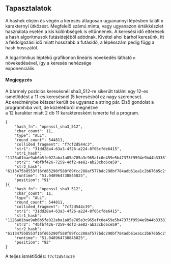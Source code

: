 ## Tapasztalatok

A hashek elején és végén a keresés átlagosan ugyanannyi lépésben talált `n` karakternyi ütközést.
Megfelelő számú minta, vagy ugyanazon értékkészlet használata esetén a kis különbségek is eltűnnének.
A keresési idő eltérések a hash algoritmusok futásidejéből adódnak. Kivétel ahol bárhol keresünk, itt a feldolgozási 
idő miatt hosszabb a futásidő, a lépésszám pedig függ a hash hosszától.

A logaritmikus léptékű grafikonon lineáris növekedés látható `n` növekedésével, így a keresés nehézsége  
exponenciális.


#### Megjegyzés

A bármely pozíciós keresésnél sha3_512-re sikerült találni egy 12-es ismétlődést a 11-es keresésnél (5 keresésből ez nagy szerencse).  
Az eredménybe kétszer került be ugyanaz a string pár. Első gondolat a programhiba volt, de közelebbről megnézve  
a 12 karakter miatt 2 db 11 karakteresként ismerte fel a program.

```
{
    "hash_fn": "openssl_sha3_512",
    "char_count": 11,
    "type": "ALL",
    "round_count": 544811,
    "collided_fragment": "f7cf2d544c3",
    "str1": "31dd28a4-63a3-4f26-a224-8f05cfde6415",
    "str1_hash": "1126a01bae9ab6b5fe022aba1a85a785a3c965afc0e459e5b47373f9594e9b44b333812d73d2181dc5ef1e1bdeb*f7cf2d544c3*9d9a94407dd05c5c2517aaca52",
    "str2": "4bfbf426-7259-4df2-ae82-ab23cbc6ce59",
    "str2_hash": "6113475b0553f16fd65290f588f89fcc288af577bdc290bf784adb61ea1c2b676b5c2f1a473979c843da773c104*f7cf2d544c3*9716394b7808c2c1c541bf7191",
    "runtime": "51.048964738845825",
    "position": "91"
}{
    "hash_fn": "openssl_sha3_512",
    "char_count": 11,
    "type": "ALL",
    "round_count": 544811,
    "collided_fragment": "7cf2d544c39",
    "str1": "31dd28a4-63a3-4f26-a224-8f05cfde6415",
    "str1_hash": "1126a01bae9ab6b5fe022aba1a85a785a3c965afc0e459e5b47373f9594e9b44b333812d73d2181dc5ef1e1bdebf*7cf2d544c39*d9a94407dd05c5c2517aaca52",
    "str2": "4bfbf426-7259-4df2-ae82-ab23cbc6ce59",
    "str2_hash": "6113475b0553f16fd65290f588f89fcc288af577bdc290bf784adb61ea1c2b676b5c2f1a473979c843da773c104f*7cf2d544c39*716394b7808c2c1c541bf7191",
    "runtime": "51.048964738845825",
    "position": "92"
}

```
A teljes ismétlődés: `f7cf2d544c39`